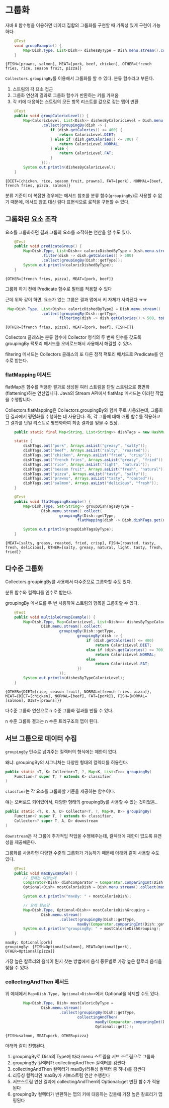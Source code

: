 # 그룹화

자바 8 함수형을 이용하면 데이터 집합의 그룹화를 구현할 때 가독성 있게 구현이 가능하다.

```java
    @Test
    void groupExample() {
        Map<Dish.Type, List<Dish>> dishesByType = Dish.menu.stream().collect(groupingBy(Dish::getType));
    }
```
```
{FISH=[prawns, salmon], MEAT=[pork, beef, chicken], OTHER=[french fries, rice, season fruit, pizza]}
```

`Collectors.groupingBy`를 이용해서 그룹화를 할 수 있다. 분류 함수라고 부른다.

1. 스트림의 각 요소 접근
2. 그룹화 연산의 결과로 그룹화 함수가 반환하는 키를 가져옴
3. 각 키에 대응하는 스트림의 모든 항목 리스트를 값으로 갖는 맵이 반환

```java
    @Test
    public void groupCaloricLevel() {
        Map<CaloricLevel, List<Dish>> dishesByCaloricLevel = Dish.menu.stream()
                .collect(groupingBy(dish -> {
                    if (dish.getCalories() <= 400) {
                        return CaloricLevel.DIET;
                    } else if (dish.getCalories() <= 700) {
                        return CaloricLevel.NORMAL;
                    } else {
                        return CaloricLevel.FAT;
                    }
                }));
        System.out.println(dishesByCaloricLevel);
    }
```
```
{DIET=[chicken, rice, season fruit, prawns], FAT=[pork], NORMAL=[beef, french fries, pizza, salmon]}
```

분류 기준이 더 복잡한 경우에는 메서드  참조를 분류 함수(`groupingBy`)로 사용할 수 없기 때문에, 메서드 참조 대신 람다 표현식으로 로직을 구현할 수 있다.


## 그룹화된 요소 조작

요소를 그룹화하면 결과 그룹의 요소를 조작하는 연산을 할 수도 있다.

```java
    @Test
    public void predicateGroup() {
        Map<Dish.Type, List<Dish>> caloricDishedByType = Dish.menu.stream()
                .filter(dish -> dish.getCalories() > 500)
                .collect(groupingBy(Dish::getType));
        System.out.println(caloricDishedByType);
    }
```
```
{OTHER=[french fries, pizza], MEAT=[pork, beef]}
```

그룹화 하기 전에 Predicate 함수로 필터를 적용할 수 있다

근데 위와 같이 하면, 요소가 없는 그룹은 결과 맵에서 키 자체가 사라진다 ㅠㅠ

```java
 Map<Dish.Type, List<Dish>> caloricDishedByType2 = Dish.menu.stream()
                .collect(groupingBy(Dish::getType,
                        filtering(dish -> dish.getCalories() > 500, toList())));
```
```
{OTHER=[french fries, pizza], MEAT=[pork, beef], FISH=[]}
```

Collectors 클래스는 분류 함수에 Collector 형식의 두 번째 인수를 갖도록 groupingBy 팩토리 메서드를 오버로드해서 사용해서 해결할 수 있다.

filtering 메서드는 Collectors 클래스의 또 다른 정적 팩토리 메서드로 Predicate를 인수로 받는다.

### flatMapping 메서드
flatMap은 함수를 적용한 결과로 생성된 여러 스트림을 단일 스트림으로 평면화(flattening)하는 연산입니다. Java의 Stream API에서 flatMap 메서드는 이러한 작업을 수행합니다.

Collectors.flatMapping은 Collectors.groupingBy와 함께 주로 사용되는데, 그룹화된 결과에서 평면화를 수행하는 데 사용된다.
즉, 각 그룹에 대해 매핑 함수를 적용하고 그 결과를 단일 리스트로 평면화하여 최종 결과를 얻을 수 있당.

```java
    public static final Map<String, List<String>> dishTags = new HashMap<>();

    static {
        dishTags.put("pork", Arrays.asList("greasy", "salty"));
        dishTags.put("beef", Arrays.asList("salty", "roasted"));
        dishTags.put("chicken", Arrays.asList("fried", "crisp"));
        dishTags.put("french fries", Arrays.asList("greasy", "fried"));
        dishTags.put("rice", Arrays.asList("light", "natural"));
        dishTags.put("season fruit", Arrays.asList("fresh", "natural"));
        dishTags.put("pizza", Arrays.asList("tasty", "salty"));
        dishTags.put("prawns", Arrays.asList("tasty", "roasted"));
        dishTags.put("salmon", Arrays.asList("delicious", "fresh"));
    }

    @Test
    public void flatMappingExample() {
        Map<Dish.Type, Set<String>> groupDishTagsByType =
                Dish.menu.stream().collect(
                        groupingBy(Dish::getType,
                                flatMapping(dish -> Dish.dishTags.get(dish.getName()).stream(), toSet())));

        System.out.println(groupDishTagsByType);
    }
```
```
{MEAT=[salty, greasy, roasted, fried, crisp], FISH=[roasted, tasty, fresh, delicious], OTHER=[salty, greasy, natural, light, tasty, fresh, fried]}
```

## 다수준 그룹화
Collectors.groupingBy를 사용해서 다수준으로 그룹화할 수도 있다.

분류 함수와 컬렉터를 인수로 받는다.

groupingBy 메서드를 두 번 사용하여 스트림의 항목을 그룹화할 수 있다.

```java
    @Test
    public void multipleGroupExample() {
        Map<Dish.Type, Map<CaloricLevel, List<Dish>>> dishesByTypeCaloricLevel =
                Dish.menu.stream().collect(
                        groupingBy(Dish::getType,
                                groupingBy(dish -> {
                                    if (dish.getCalories() <= 400)
                                        return CaloricLevel.DIET;
                                    else if (dish.getCalories() <= 700)
                                        return CaloricLevel.NORMAL;
                                    else
                                        return CaloricLevel.FAT;
                                })
                        ));
        System.out.println(dishesByTypeCaloricLevel);
    }
```
```
{OTHER={DIET=[rice, season fruit], NORMAL=[french fries, pizza]}, MEAT={DIET=[chicken], NORMAL=[beef], FAT=[pork]}, FISH={NORMAL=[salmon], DIET=[prawns]}}
```

다수준 그룹화 연산으로 n 수준 그룹화 결과를 만들 수 있다.

n 수준 그룹화 결과는 n 수준 트리구조의 맵이 된다.


## 서브 그룹으로 데이터 수집

`groupingBy` 인수로 넘겨주는 컬렉터의 형식에는 제한이 없다.

왜냐. groupingBy의 시그니처는 다양한 형태의 컬렉터를 허용한다.

```java
public static <T, K> Collector<T, ?, Map<K, List<T>>> groupingBy(
    Function<? super T, ? extends K> classifier
)
```

`classfier`는 각 요소를 그룹화할 기준을 제공하는 함수이다.

얘는 오버로드 되어있어서, 다양한 형태의 groupingBy를 사용할 수 있는 것이었음..

```java
public static <T, K, A, D> Collector<T, ?, Map<K, D>> groupingBy(
    Function<? super T, ? extends K> classifier,
    Collector<? super T, A, D> downstream
)
```

`downstream`은 각 그룹에 추가적입 작업을 수행해주는데, 컬렉터에 제한이 없도록 유연성을 제공해준다.

그룹화를 사용하면 다양한 수준의 그룹화가 가능하기 때문에 아래와 같이 사용할 수도 있다.

```java
    @Test
    public void maxByExample() {
        // 원래는 이랬는데
        Comparator<Dish> dishComparator = Comparator.comparingInt(Dish::getCalories);
        Optional<Dish> mostCalorieDish = Dish.menu.stream().collect(maxBy(dishComparator));

        System.out.println("maxBy: " + mostCalorieDish);

        // 요래 됐슴당
        Map<Dish.Type, Optional<Dish>> mostCalorieDishGrouping =
                Dish.menu.stream()
                        .collect(groupingBy(Dish::getType,
                                maxBy(Comparator.comparingInt(Dish::getCalories))));
        System.out.println("groupingBy: " + mostCalorieDishGrouping);
    }
```
```
maxBy: Optional[pork]
groupingBy: {FISH=Optional[salmon], MEAT=Optional[pork], OTHER=Optional[pizza]}
```

가장 높은 칼로리의 음식이 뭔지 찾는 방법에서 음식 종류별로 가장 높은 칼로리 음식을 찾을 수 있다.

### collectingAndThen 메서드

위 예제에서 `Map<Dish.Type, Optional<Dish>>`에서 Optional을 삭제할 수도 있다.

```java
        Map<Dish.Type, Dish> mostCaloricByType =
                Dish.menu.stream()
                        .collect(groupingBy(Dish::getType,
                                collectingAndThen(
                                        maxBy(Comparator.comparingInt(Dish::getCalories)),
                                        Optional::get)));
```
```
{FISH=salmon, MEAT=pork, OTHER=pizza}
```

아래와 같이 진행된다.

1. groupingBy로 Dish의 Type에 따라 menu 스트림을 서브 스트림으로 그룹화
2. groupingBy 컬렉터가 collectingAndThen 컬렉터를 감싼다
3. collectingAndThen 컬렉터가 maxBy(리듀싱 컬렉터 중 하나)를 감싼다
4. 리듀싱 컬렉터인 maxBy가 서브스트림 연산 수행한다
5. 서브스트림 연산 결과에 collectingAndThen의 Optional::get 변환 함수가 적용된다
6. groupingBy 컬렉터가 반환하는 맵의 키에 대응하는 값들에 가장 높은 칼로리가 맵핑된다

